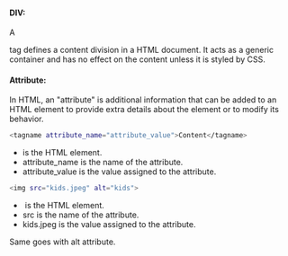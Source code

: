 #### DIV:

A <div> tag defines a content division in a HTML document. It acts as a generic container and has no effect on the content unless it is styled by CSS.

#### Attribute:

In HTML, an "attribute" is additional information that can be added to an HTML element to provide extra details about the element or to modify its behavior.

```bash
<tagname attribute_name="attribute_value">Content</tagname>

```

- <tagname> is the HTML element.
- attribute_name is the name of the attribute.
- attribute_value is the value assigned to the attribute.

```bash
<img src="kids.jpeg" alt="kids">
```

- <img> is the HTML element.
- src is the name of the attribute.
- kids.jpeg is the value assigned to the attribute.

Same goes with alt attribute.
